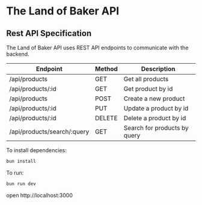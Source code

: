 # The Land of Baker API

## Rest API Specification

The Land of Baker API uses REST API endpoints to communicate with the backend.

| Endpoint                    | Method | Description                  |
| --------------------------- | ------ | ---------------------------- |
| /api/products               | GET    | Get all products             |
| /api/products/:id           | GET    | Get product by id            |
| /api/products               | POST   | Create a new product         |
| /api/products/:id           | PUT    | Update a product by id       |
| /api/products/:id           | DELETE | Delete a product by id       |
| /api/products/search/:query | GET    | Search for products by query |

To install dependencies:

```sh
bun install
```

To run:

```sh
bun run dev
```

open http://localhost:3000
